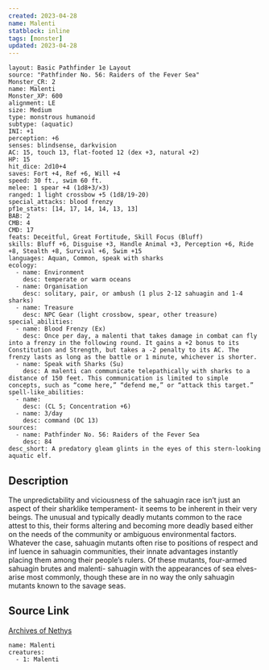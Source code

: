 ```yaml
---
created: 2023-04-28
name: Malenti
statblock: inline
tags: [monster]
updated: 2023-04-28
---
```

```statblock
layout: Basic Pathfinder 1e Layout
source: "Pathfinder No. 56: Raiders of the Fever Sea"
Monster_CR: 2
name: Malenti
Monster_XP: 600
alignment: LE
size: Medium
type: monstrous humanoid
subtype: (aquatic)
INI: +1
perception: +6
senses: blindsense, darkvision
AC: 15, touch 13, flat-footed 12 (dex +3, natural +2)
HP: 15
hit_dice: 2d10+4
saves: Fort +4, Ref +6, Will +4
speed: 30 ft., swim 60 ft.
melee: 1 spear +4 (1d8+3/×3)
ranged: 1 light crossbow +5 (1d8/19-20)
special_attacks: blood frenzy
pf1e_stats: [14, 17, 14, 14, 13, 13]
BAB: 2
CMB: 4
CMD: 17
feats: Deceitful, Great Fortitude, Skill Focus (Bluff)
skills: Bluff +6, Disguise +3, Handle Animal +3, Perception +6, Ride +8, Stealth +8, Survival +6, Swim +15
languages: Aquan, Common, speak with sharks
ecology:
  - name: Environment
    desc: temperate or warm oceans
  - name: Organisation
    desc: solitary, pair, or ambush (1 plus 2-12 sahuagin and 1-4 sharks)
  - name: Treasure
    desc: NPC Gear (light crossbow, spear, other treasure)
special_abilities:
  - name: Blood Frenzy (Ex)
    desc: Once per day, a malenti that takes damage in combat can fly into a frenzy in the following round. It gains a +2 bonus to its Constitution and Strength, but takes a -2 penalty to its AC. The frenzy lasts as long as the battle or 1 minute, whichever is shorter.
  - name: Speak with Sharks (Su)
    desc: A malenti can communicate telepathically with sharks to a distance of 150 feet. This communication is limited to simple concepts, such as “come here,” “defend me,” or “attack this target.”
spell-like_abilities:
  - name:
    desc: (CL 5; Concentration +6)
  - name: 3/day
    desc: command (DC 13)
sources:
  - name: Pathfinder No. 56: Raiders of the Fever Sea
    desc: 84
desc_short: A predatory gleam glints in the eyes of this stern-looking aquatic elf.
```
## Description
The unpredictability and viciousness of the sahuagin race isn’t just an aspect of their sharklike temperament- it seems to be inherent in their very beings. The unusual and typically deadly mutants common to the race attest to this, their forms altering and becoming more deadly based either on the needs of the community or ambiguous environmental factors. Whatever the case, sahuagin mutants often rise to positions of respect and inf luence in sahuagin communities, their innate advantages instantly placing them among their people’s rulers. Of these mutants, four-armed sahuagin brutes and malenti- sahuagin with the appearances of sea elves-arise most commonly, though these are in no way the only sahuagin mutants known to the savage seas.
## Source Link
[Archives of Nethys](https://aonprd.com/MonsterDisplay.aspx?ItemName=Malenti)
```encounter-table
name: Malenti
creatures:
  - 1: Malenti
```
